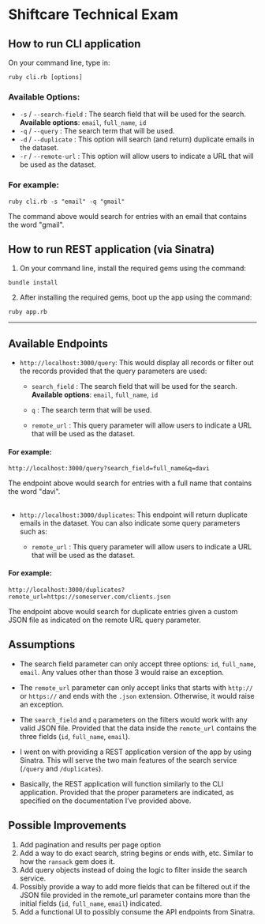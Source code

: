 # Shiftcare Technical Exam

## How to run CLI application

On your command line, type in:

```
ruby cli.rb [options]
```

### Available Options:

- `-s` / `--search-field` : The search field that will be used for the search. **Available options**: `email`, `full_name`, `id`
- `-q` / `--query` : The search term that will be used.
- `-d` / `--duplicate` : This option will search (and return) duplicate emails in the dataset.
- `-r` / `--remote-url` : This option will allow users to indicate a URL that will be used as the dataset.

### For example:

```
ruby cli.rb -s "email" -q "gmail"
```

The command above would search for entries with an email that contains the word "gmail".

## How to run REST application (via Sinatra)

1. On your command line, install the required gems using the command:

```
bundle install
```

2. After installing the required gems, boot up the app using the command:

```
ruby app.rb
```

---

## Available Endpoints

- `http://localhost:3000/query`: This would display all records or filter out the records provided that the query parameters are used:

  - `search_field` : The search field that will be used for the search. **Available options**: `email`, `full_name`, `id`

  - `q` : The search term that will be used.

  - `remote_url` : This query parameter will allow users to indicate a URL that will be used as the dataset.

#### For example:

```
http://localhost:3000/query?search_field=full_name&q=davi
```

The endpoint above would search for entries with a full name that contains the word "davi".

##

- `http://localhost:3000/duplicates`: This endpoint will return duplicate emails in the dataset. You can also indicate some query parameters such as:

  - `remote_url` : This query parameter will allow users to indicate a URL that will be used as the dataset.

#### For example:

```
http://localhost:3000/duplicates?remote_url=https://someserver.com/clients.json
```

The endpoint above would search for duplicate entries given a custom JSON file as indicated on the remote URL query parameter.

## Assumptions

- The search field parameter can only accept three options: `id`, `full_name`, `email`. Any values other than those 3 would raise an exception.

- The `remote_url` parameter can only accept links that starts with `http://` or `https://` and ends with the `.json` extension. Otherwise, it would raise an exception.

- The `search_field` and `q` parameters on the filters would work with any valid JSON file. Provided that the data inside the `remote_url` contains the three fields (`id`, `full_name`, `email`).

- I went on with providing a REST application version of the app by using Sinatra. This will serve the two main features of the search service (`/query` and `/duplicates`).

- Basically, the REST application will function similarly to the CLI application. Provided that the proper parameters are indicated, as specified on the documentation I’ve provided above.

## Possible Improvements

1. Add pagination and results per page option
2. Add a way to do exact search, string begins or ends with, etc. Similar to how the `ransack` gem does it.
3. Add query objects instead of doing the logic to filter inside the search service.
4. Possibly provide a way to add more fields that can be filtered out if the JSON file provided in the remote_url parameter contains more than the initial fields (`id`, `full_name`, `email`) indicated.
5. Add a functional UI to possibly consume the API endpoints from Sinatra.

